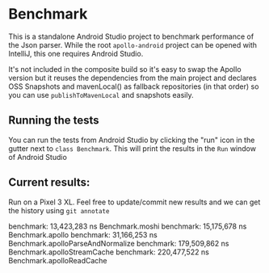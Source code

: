 # Benchmark

This is a standalone Android Studio project to benchmark performance of the Json parser. While the root `apollo-android` project can be opened with IntelliJ, this one requires Android Studio.

It's not included in the composite build so it's easy to swap the Apollo version but it reuses the dependencies from the main project and declares OSS Snapshots and mavenLocal() as fallback repositories (in that order) so you can use `publishToMavenLocal` and snapshots easily.

## Running the tests

You can run the tests from Android Studio by clicking the "run" icon in the gutter next to `class Benchmark`. This will print the results in the `Run` window of Android Studio

## Current results:

Run on a Pixel 3 XL. Feel free to update/commit new results and we can get the history using `git annotate`

benchmark:    13,423,283 ns Benchmark.moshi
benchmark:    15,175,678 ns Benchmark.apollo
benchmark:    31,166,253 ns Benchmark.apolloParseAndNormalize
benchmark:   179,509,862 ns Benchmark.apolloStreamCache
benchmark:   220,477,522 ns Benchmark.apolloReadCache

